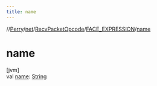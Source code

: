 ```yaml
---
title: name
---
```

//[Perry](../../../../index.html)/[net](../../index.html)/[RecvPacketOpcode](../index.html)/[FACE_EXPRESSION](index.html)/[name](name.html)



# name



[jvm]\
val [name](name.html): [String](https://kotlinlang.org/api/latest/jvm/stdlib/kotlin/-string/index.html)




